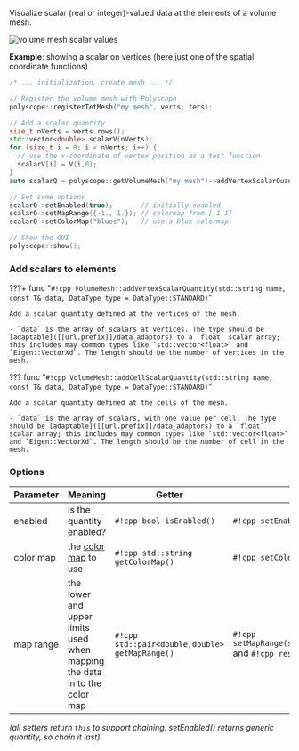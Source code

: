 Visualize scalar (real or integer)-valued data at the elements of a volume mesh.

![volume mesh scalar values]([[url.prefix]]/media/volume_scalar.jpg)

**Example**: showing a scalar on vertices (here just one of the spatial coordinate functions)
```cpp
/* ... initialization, create mesh ... */ 

// Register the volume mesh with Polyscope
polyscope::registerTetMesh("my mesh", verts, tets);

// Add a scalar quantity
size_t nVerts = verts.rows();
std::vector<double> scalarV(nVerts);
for (size_t i = 0; i < nVerts; i++) {
  // use the x-coordinate of vertex position as a test function
  scalarV[i] = V(i,0);
}
auto scalarQ = polyscope::getVolumeMesh("my mesh")->addVertexScalarQuantity("scalar Q", scalarV);

// Set some options
scalarQ->setEnabled(true);       // initially enabled
scalarQ->setMapRange({-1., 1.}); // colormap from [-1,1]
scalarQ->setColorMap("blues");   // use a blue colormap

// Show the GUI
polyscope::show();
```


### Add scalars to elements


???+ func "`#!cpp VolumeMesh::addVertexScalarQuantity(std::string name, const T& data, DataType type = DataType::STANDARD)`"

    Add a scalar quantity defined at the vertices of the mesh.

    - `data` is the array of scalars at vertices. The type should be [adaptable]([[url.prefix]]/data_adaptors) to a `float` scalar array; this includes may common types like `std::vector<float>` and `Eigen::VectorXd`. The length should be the number of vertices in the mesh.


??? func "`#!cpp VolumeMesh::addCellScalarQuantity(std::string name, const T& data, DataType type = DataType::STANDARD)`"

    Add a scalar quantity defined at the cells of the mesh.

    - `data` is the array of scalars, with one value per cell. The type should be [adaptable]([[url.prefix]]/data_adaptors) to a `float` scalar array; this includes may common types like `std::vector<float>` and `Eigen::VectorXd`. The length should be the number of cell in the mesh.



### Options

**Parameter** | **Meaning** | **Getter** | **Setter** | **Persistent?**
--- | --- | --- | --- | ---
enabled | is the quantity enabled? | `#!cpp bool isEnabled()` | `#!cpp setEnabled(bool newVal)` | [yes]([[url.prefix]]/basics/parameters/#persistent-values)
color map | the [color map]([[url.prefix]]/features/color_maps) to use | `#!cpp std::string getColorMap()` | `#!cpp setColorMap(std::string newMap)` | [yes]([[url.prefix]]/basics/parameters/#persistent-values)
map range | the lower and upper limits used when mapping the data in to the color map| `#!cpp std::pair<double,double> getMapRange()` | `#!cpp setMapRange(std::pair<double,double>)` and `#!cpp resetMapRange()`| no

_(all setters return `this` to support chaining. setEnabled() returns generic quantity, so chain it last)_

